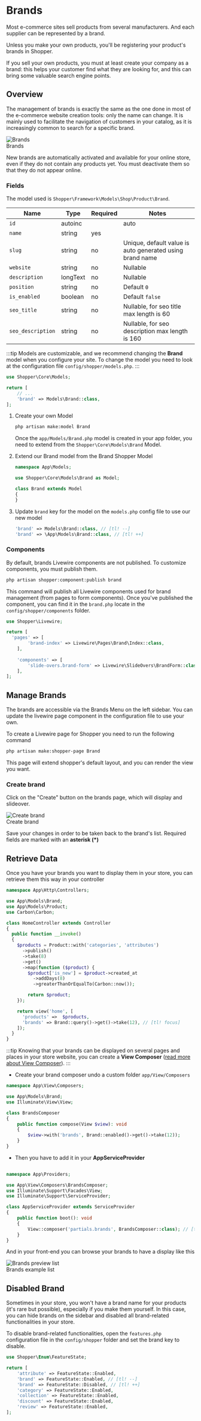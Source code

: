 # Brands
Most e-commerce sites sell products from several manufacturers. And each supplier can be represented by a brand.

Unless you make your own products, you'll be registering your product's brands in Shopper.

If you sell your own products, you must at least create your company as a brand: this helps your customer find what they are looking for, and this can bring some valuable search engine points.

## Overview
The management of brands is exactly the same as the one done in most of the e-commerce website creation tools: only the name can change.
It is mainly used to facilitate the navigation of customers in your catalog, as it is increasingly common to search for a specific brand.

<div class="screenshot">
  <img src="/img/screenshots/{{version}}/brands.png" alt="Brands">
  <div class="caption">Brands</div>
</div>

New brands are automatically activated and available for your online store, even if they do not contain any products yet. You must deactivate them so that they do not appear online.

### Fields
The model used is `Shopper\Framework\Models\Shop\Product\Brand`.

| Name              | Type     | Required | Notes                                                    |
|-------------------|----------|----------|----------------------------------------------------------|
| `id`              | autoinc  |          | auto                                                     |
| `name`            | string   | yes      |                                                          |
| `slug`            | string   | no       | Unique, default value is auto generated using brand name |
| `website`         | string   | no       | Nullable                                                 |
| `description`     | longText | no       | Nullable                                                 |
| `position`        | string   | no       | Default `0`                                              |
| `is_enabled`      | boolean  | no       | Default `false`                                          |
| `seo_title`       | string   | no       | Nullable, for seo title max length is 60                 |
| `seo_description` | string   | no       | Nullable, for seo description max length is 160          |

:::tip
Models are customizable, and we recommend changing the **Brand** model when you configure your site.
To change the model you need to look at the configuration file `config/shopper/models.php`.
:::

```php
use Shopper\Core\Models;

return [
    // ...
    'brand' => Models\Brand::class,
];
```

1. Create your own Model
    ```bash
    php artisan make:model Brand
    ```
    Once the `app/Models/Brand.php` model is created in your app folder, you need to extend from the `Shopper\Core\Models\Brand` Model.

2. Extend our Brand model from the Brand Shopper Model
    ```php
    namespace App\Models;

    use Shopper\Core\Models\Brand as Model;

    class Brand extends Model
    {
    }
    ```

3. Update `brand` key for the model on the `models.php` config file to use our new model
    ```php
    'brand' => Models\Brand::class, // [tl! --]
    'brand' => \App\Models\Brand::class, // [tl! ++]
    ```

### Components
By default, brands Livewire components are not published. To customize components, you must publish them.

```bash
php artisan shopper:component:publish brand
```

This command will publish all Livewire components used for brand management (from pages to form components).
Once you've published the component, you can find it in the `brand.php` locate in the `config/shopper/components` folder.

```php
use Shopper\Livewire;

return [
  'pages' => [
        'brand-index' => Livewire\Pages\Brand\Index::class,
    ],
    
    'components' => [
        'slide-overs.brand-form' => Livewire\SlideOvers\BrandForm::class,
    ],
];
```

## Manage Brands
The brands are accessible via the Brands Menu on the left sidebar.
You can update the livewire page component in the configuration file to use your own.

To create a Livewire page for Shopper you need to run the following command

```bash
php artisan make:shopper-page Brand
```

This page will extend shopper's default layout, and you can render the view you want.

### Create brand
Click on the "Create" button on the brands page, which will display and slideover.

<div class="screenshot">
  <img src="/img/screenshots/{{version}}/brand-form.png" alt="Create brand">
  <div class="caption">Create brand</div>
</div>

Save your changes in order to be taken back to the brand's list. Required fields are marked with an **asterisk (*)**

## Retrieve Data
Once you have your brands you want to display them in your store, you can retrieve them this way in your controller

```php
namespace App\Http\Controllers;

use App\Models\Brand;
use App\Models\Product;
use Carbon\Carbon;

class HomeController extends Controller
{
  public function __invoke()
  {
    $products = Product::with('categories', 'attributes')
      ->publish()
      ->take(8)
      ->get()
      ->map(function ($product) {
        $product['is_new'] = $product->created_at
          ->addDays(8)
          ->greaterThanOrEqualTo(Carbon::now());

        return $product;
    });

    return view('home', [
      'products' =>  $products,
      'brands' => Brand::query()->get()->take(12), // [tl! focus]
    ]);
  }
}
```

:::tip
Knowing that your brands can be displayed on several pages and places in your store website, you can create a **View Composer** ([read more about View Composer](https://laravel.com/docs/9.x/views#view-composers)).
:::

- Create your brand composer undo a custom folder `app/View/Composers`

```php
namespace App\View\Composers;

use App\Models\Brand;
use Illuminate\View\View;

class BrandsComposer
{
    public function compose(View $view): void
    {
        $view->with('brands', Brand::enabled()->get()->take(12));
    }
}
```

- Then you have to add it in your **AppServiceProvider**

```php
    
namespace App\Providers;

use App\View\Composers\BrandsComposer;
use Illuminate\Support\Facades\View;
use Illuminate\Support\ServiceProvider;

class AppServiceProvider extends ServiceProvider
{
    public function boot(): void
    {
        View::composer('partials.brands', BrandsComposer::class); // [tl! focus]
    }
}
```

And in your front-end you can browse your brands to have a display like this

<div class="screenshot">
  <img src="/img/screenshots/{{version}}/brand-lists.png" alt="Brands preview list">
  <div class="caption">Brands example list</div>
</div>

## Disabled Brand

Sometimes in your store, you won't have a brand name for your products (it's rare but possible), especially if you make them yourself.
In this case, you can hide brands on the sidebar and disabled all brand-related functionalities in your store.

To disable brand-related functionalities, open the `features.php` configuration file in the `config/shopper` folder and set the brand key to disable.

```php
use Shopper\Enum\FeatureState;

return [
    'attribute' => FeatureState::Enabled,
    'brand' => FeatureState::Enabled, // [tl! --]
    'brand' => FeatureState::Disabled, // [tl! ++]
    'category' => FeatureState::Enabled,
    'collection' => FeatureState::Enabled,
    'discount' => FeatureState::Enabled,
    'review' => FeatureState::Enabled,
];
```
